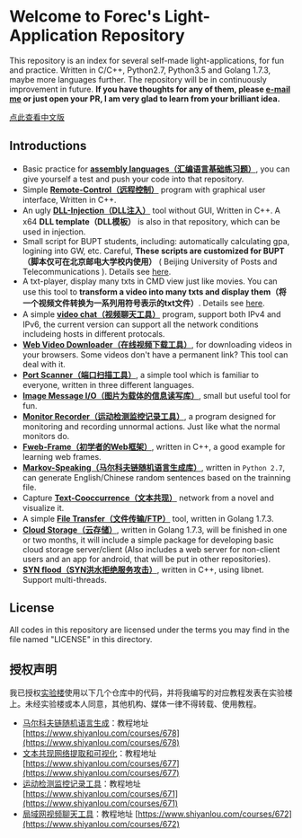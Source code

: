 # Welcome to Forec's Light-Application Repository
This repository is an index for several self-made light-applications, for fun and practice. Written in C/C++, Python2.7, Python3.5 and Golang 1.7.3, maybe more languages further. The repository will be in continuously improvement in future. **If you have thoughts for any of them, please [e-mail me](mailto:forec@bupt.edu.cn) or just open your PR, I am very glad to learn from your brilliant idea.**

[点此查看中文版](http://blog.forec.cn/projects/index.html)

## Introductions
* Basic practice for [**assembly languages（汇编语言基础练习题）**](https://github.com/Forec/assembly-exercise), you can give yourself a test and push your code into that repository. 
* Simple [**Remote-Control（远程控制）**](https://github.com/Forec/remote-control) program with graphical user interface, Written in C++. 
* An ugly [**DLL-Injection（DLL注入）**](https://github.com/Forec/inject-windows-dll) tool without GUI, Written in C++. A x64 **DLL template（DLL模板）** is also in that repository, which can be used in injection.
* Small script for BUPT students, including: automatically calculating gpa, logining into GW, etc. Careful, **These scripts are customized for BUPT（脚本仅可在北京邮电大学校内使用）** ( Beijing University of Posts and Telecommunications ). Details see [here](https://github.com/Forec/scripts-for-bupt).
* A txt-player, display many txts in CMD view just like movies. You can use this tool to **transform a video into many txts and display them（将一个视频文件转换为一系列用符号表示的txt文件）**. Details see [here](https://github.com/Forec/txt-player).
* A simple [**video chat（视频聊天工具）**](https://github.com/Forec/lan-ichat) program, support both IPv4 and IPv6, the current version can support all the network conditions includeing hosts in different protocals.
* [**Web Video Downloader（在线视频下载工具）**](https://github.com/Forec/web-video-downloader), for downloading videos in your browsers. Some videos don't have a permanent link? This tool can deal with it.
* [**Port Scanner（端口扫描工具）**](https://github.com/Forec/port-scanner), a simple tool which is familiar to everyone, written in three different languages.
* [**Image Message I/O（图片为载体的信息读写库）**](https://github.com/Forec/image-message-io), small but useful tool for fun.
* [**Monitor Recorder（运动检测监控记录工具）**](https://github.com/Forec/monitor-recorder), a program designed for monitoring and recording unnormal actions. Just like what the normal monitors do.
* [**Fweb-Frame（初学者的Web框架）**](https://github.com/Forec/fweb-frame), written in C++, a good example for learning web frames. 
* [**Markov-Speaking（马尔科夫链随机语言生成库）**](https://github.com/Forec/Markov-Speaking), written in `Python 2.7`, can generate English/Chinese random sentences based on the trainning file. 
* Capture [**Text-Cooccurrence（文本共现）**](https://github.com/Forec/text-cooccurrence) network from a novel and visualize it.
* A simple [**File Transfer（文件传输/FTP）**](https://github.com/Forec/simple-go-ftp) tool, written in Golang 1.7.3.
* [**Cloud Storage（云存储）**](https://github.com/Forec/cloud-storage), written in Golang 1.7.3, will be finished in one or two months, it will include a simple package for developing basic cloud storage server/client (Also includes a web server for non-client users and an app for android, that will be put in other repositories).
* [**SYN flood（SYN洪水拒绝服务攻击）**](https://github.com/Forec/ddos-synflood), written in C++, using libnet. Support multi-threads.

## License
All codes in this repository are licensed under the terms you may find in the file named "LICENSE" in this directory.

## 授权声明
我已授权[实验楼](https://www.shiyanlou.com)使用以下几个仓库中的代码，并将我编写的对应教程发表在实验楼上。未经实验楼或本人同意，其他机构、媒体一律不得转载、使用教程。
* [马尔科夫链随机语言生成](https://github.com/Forec/Markov-Speaking)：教程地址 [https://www.shiyanlou.com/courses/678](https://www.shiyanlou.com/courses/678)
* [文本共现网络提取和可视化](https://github.com/Forec/text-cooccurrence)：教程地址 [https://www.shiyanlou.com/courses/677](https://www.shiyanlou.com/courses/677)
* [运动检测监控记录工具](https://github.com/Forec/monitor-recorder)：教程地址 [https://www.shiyanlou.com/courses/671](https://www.shiyanlou.com/courses/671)
* [局域网视频聊天工具](https://github.com/Forec/lan-ichat)：教程地址 [https://www.shiyanlou.com/courses/672](https://www.shiyanlou.com/courses/672)